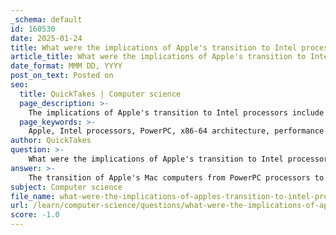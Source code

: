```yaml
---
_schema: default
id: 160530
date: 2025-01-24
title: What were the implications of Apple's transition to Intel processors for product performance?
article_title: What were the implications of Apple's transition to Intel processors for product performance?
date_format: MMM DD, YYYY
post_on_text: Posted on
seo:
  title: QuickTakes | Computer science
  page_description: >-
    The implications of Apple's transition to Intel processors include significant improvements in performance, software compatibility, and energy efficiency, leading to enhanced user experience and paving the way for future innovations with Apple Silicon.
  page_keywords: >-
    Apple, Intel processors, PowerPC, x86-64 architecture, performance improvements, software compatibility, development cycles, unified architecture, energy efficiency, Apple Silicon, M1 series, computing experience, multitasking, creative professionals, product innovation
author: QuickTakes
question: >-
    What were the implications of Apple's transition to Intel processors for product performance?
answer: >-
    The transition of Apple's Mac computers from PowerPC processors to Intel's x86-64 architecture, announced in 2005, had significant implications for product performance and the overall computing experience.\n\n1. **Performance Improvements**: The switch to Intel processors allowed Apple to leverage the advanced performance capabilities of Intel's chips. Intel's x86-64 architecture provided better performance per watt compared to the older PowerPC architecture, leading to faster processing speeds and improved multitasking capabilities. This transition enabled Macs to run more demanding applications and handle complex tasks more efficiently.\n\n2. **Software Compatibility**: One of the most immediate benefits of the transition was enhanced software compatibility. Many software developers were already targeting Intel architecture, which meant that a wider range of applications became available for Mac users. This was particularly important for creative professionals who relied on industry-standard software that was optimized for Intel processors.\n\n3. **Development Cycles**: The transition also improved Apple's product development cycles. Intel's regular release of new processors allowed Apple to update its hardware more frequently, keeping pace with advancements in technology and consumer expectations. This led to more timely product releases and the ability to incorporate the latest features and performance enhancements.\n\n4. **Unified Architecture**: The introduction of Intel processors allowed Apple to create a more unified architecture across its product lines. This meant that developers could create applications that ran seamlessly on both Macs and Windows PCs, broadening the potential user base for software developers and enhancing the overall ecosystem.\n\n5. **Energy Efficiency**: Intel's processors were designed with energy efficiency in mind, which contributed to longer battery life in portable Macs. This was particularly beneficial for users of MacBook laptops, as it allowed for extended use without needing to recharge frequently.\n\n6. **Transition to Apple Silicon**: The transition to Intel processors set the stage for Apple's later move to its own Apple Silicon chips, starting with the M1 series. The M1 and subsequent chips have demonstrated even greater performance and energy efficiency than Intel's offerings, showcasing Apple's ability to innovate beyond the limitations of third-party processors.\n\nIn summary, Apple's transition to Intel processors marked a pivotal moment in the company's history, leading to significant improvements in performance, software compatibility, and product development. This transition not only enhanced the user experience but also laid the groundwork for Apple's future innovations in computing with its own silicon.
subject: Computer science
file_name: what-were-the-implications-of-apples-transition-to-intel-processors-for-product-performance.md
url: /learn/computer-science/questions/what-were-the-implications-of-apples-transition-to-intel-processors-for-product-performance
score: -1.0
---
```


&nbsp;